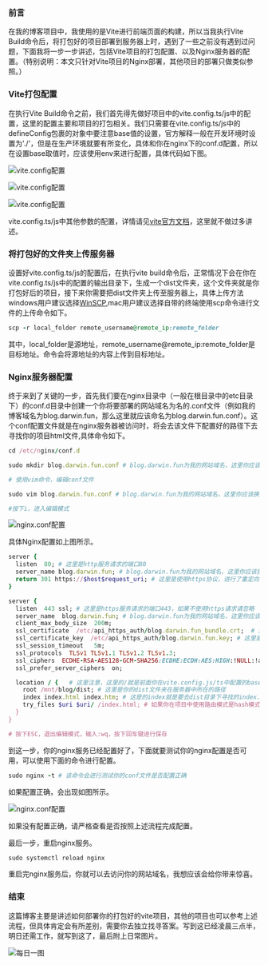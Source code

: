 ### 前言

在我的博客项目中，我使用的是Vite进行前端页面的构建，所以当我执行Vite Build命令后，将打包好的项目部署到服务器上时，遇到了一些之前没有遇到过问题，下面我将一步一步讲述，包括Vite项目的打包配置、以及Nginx服务器的配置。（特别说明：本文只针对Vite项目的Nginx部署，其他项目的部署只做类似参照。）

### Vite打包配置

在执行Vite Build命令之前，我们首先得先做好项目中的vite.config.ts/js中的配置，这里的配置主要和项目的打包相关。我们只需要在vite.config.ts/js中的defineConfig包裹的对象中要注意base值的设置，官方解释一般在开发环境时设置为'./'，但是在生产环境就要有所变化，具体和你在nginx下的conf.d配置，所以在设置base取值时，应该使用env来进行配置，具体代码如下图。

![vite.config配置](https://api.darwin.fun/images/serve?name=BLOG_02_IMG_01.png)

![vite.config配置](https://api.darwin.fun/images/serve?name=BLOG_02_IMG_02.png)

![vite.config配置](https://api.darwin.fun/images/serve?name=BLOG_02_IMG_03.png)

vite.config.ts/js中其他参数的配置，详情请见[vite官方文档](https://cn.vitejs.dev/config/#base)，这里就不做过多讲述。

### 将打包好的文件夹上传服务器

设置好vite.config.ts/js的配置后，在执行vite build命令后，正常情况下会在你在vite.config.ts/js中的配置的输出目录下，生成一个dist文件夹，这个文件夹就是你打包好后的项目，接下来你需要把dist文件夹上传至服务器上，具体上传方法windows用户建议选择[WinSCP](https://winscp.net/eng/index.php),mac用户建议选择自带的终端使用scp命令进行文件的上传命令如下。

``` ruby
scp -r local_folder remote_username@remote_ip:remote_folder
```

其中，local_folder是源地址，remote_username@remote_ip:remote_folder是目标地址。命令会将源地址的内容上传到目标地址。

### Nginx服务器配置

终于来到了关键的一步，首先我们要在nginx目录中（一般在根目录中的etc目录下）的conf.d目录中创建一个你将要部署的网站域名为名的.conf文件（例如我的博客域名为blog.darwin.fun，那么这里就应该命名为blog.darwin.fun.conf）。这个conf配置文件就是在nginx服务器被访问时，将会去该文件下配置好的路径下去寻找你的项目html文件,具体命令如下。

``` ruby
cd /etc/nginx/conf.d

sudo mkdir blog.darwin.fun.conf # blog.darwin.fun为我的网站域名，这里你应该换成你的

# 使用vim命令，编辑conf文件

sudo vim blog.darwin.fun.conf # blog.darwin.fun为我的网站域名，这里你应该换成你的

#按下i，进入编辑模式
```

![nginx.conf配置](https://api.darwin.fun/images/serve?name=BLOG_02_IMG_04.png)

具体Nginx配置如上图所示。

``` ruby
server {
  listen  80; # 这里是http服务请求的端口80
  server_name blog.darwin.fun; # blog.darwin.fun为我的网站域名，这里你应该换成你的
  return 301 https://$host$request_uri; # 这里是使用https协议，进行了重定向，如果你使用的http协议，这里请忽略，直接在该serve中配置下面的location
}

server {
  listen  443 ssl; # 这里是https服务请求的端口443，如果不使用https请求请忽略
  server_name  blog.darwin.fun; # blog.darwin.fun为我的网站域名，这里你应该换成你的
  client_max_body_size  200m;
  ssl_certificate  /etc/api_https_auth/blog.darwin.fun_bundle.crt;  # 这里是https协议的证书在服务器中的路径，如果你有证书的话，请按照此配置
  ssl_certificate_key  /etc/api_https_auth/blog.darwin.fun.key; # 这里是https协议的证书在服务器中的路径，如果你有证书的话，请按照此配置
  ssl_session_timeout   5m;
  ssl_protocols  TLSv1 TLSv1.1 TLSv1.2 TLSv1.3;
  ssl_ciphers  ECDHE-RSA-AES128-GCM-SHA256:ECDHE:ECDH:AES:HIGH:!NULL:!aNULL:!MD5:!ADH:!RC4;
  ssl_prefer_server_ciphers  on;

  location / {   # 这里注意，这里的/就是前面你在vite.config.js/ts中配置的base路径。
    root /mnt/blog/dist; # 这里是你的dist文件夹在服务器中所在的路径
    index index.html index.htm; # 这是的index就是要去dist目录下寻找的index.html文件
    try_files $uri $uri/ /index.html; # 如果你在项目中使用路由模式是hash模式，请忽略，这里是使用history模式的配置，非常重要。
  }
}

# 按下ESC，退出编辑模式，输入:wq，按下回车键进行保存
```

到这一步，你的nginx服务已经配置好了，下面就要测试你的nginx配置是否可用，可以使用下面的命令进行配置。

``` ruby
sudo nginx -t # 该命令会进行测试你的conf文件是否配置正确
```

如果配置正确，会出现如图所示。

![nginx.conf配置](https://api.darwin.fun/images/serve?name=BLOG_02_IMG_05.png)

如果没有配置正确，请严格查看是否按照上述流程完成配置。

最后一步，重启nginx服务。

``` ruby
sudo systemctl reload nginx
```

重启完nginx服务后，你就可以去访问你的网站域名，我想应该会给你带来惊喜。

### 结束

这篇博客主要是讲述如何部署你的打包好的vite项目，其他的项目也可以参考上述流程，但具体肯定会有所差别，需要你去独立找寻答案。写到这已经凌晨三点半，明日还需工作，就写到这了，最后附上日常图片。

![每日一图](https://api.darwin.fun/images/serve?name=BLOG_02_IMG_06.jpg)